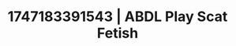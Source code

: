 ---
categories:
- Virtual lover intimacy
- Gagging sounds
- Hentai
- Story-driven erotica
- Hands behind back
image: /assets/images/1747183391543.jpg
layout: post
seo:
  description: Featured content with high-quality Scat Fetish, ABDL Play. HD images
    available.
  keywords: Scat Fetish, ABDL Play
  og_image: /assets/images/1747183391543.jpg
  schema_type: VisualArtwork
tags:
- ABDL Play
- Scat Fetish
- '#1747183391543'
title: 1747183391543 | ABDL Play Scat Fetish
---